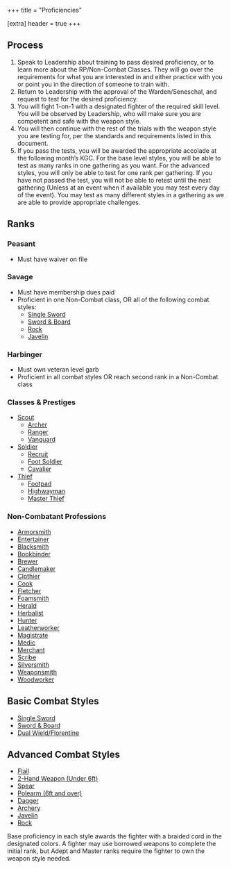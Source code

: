 +++
title = "Proficiencies"

[extra]
header = true
+++

## Process

1. Speak to Leadership about training to pass desired proficiency, or to learn more about the RP/Non-Combat Classes. They will go over the requirements for what you are interested in and either practice with you or point you in the direction of someone to train with.
2. Return to Leadership with the approval of the Warden/Seneschal, and request to test for the desired proficiency.
3. You will fight 1-on-1 with a designated fighter of the required skill level. You will be observed by Leadership, who will make sure you are competent and safe with the weapon style.
4. You will then continue with the rest of the trials with the weapon style you are testing for, per the standards and requirements listed in this document.
5. If you pass the tests, you will be awarded the appropriate accolade at the following month’s KGC. For the base level styles, you will be able to test as many ranks in one gathering as you want. For the advanced styles, you will only be able to test for one rank per gathering. If you have not passed the test, you will not be able to retest until the next gathering (Unless at an event when if available you may test every day of the event). You may test as many different styles in a gathering as we are able to provide appropriate
challenges.

## Ranks

### Peasant
* Must have waiver on file

### Savage
* Must have membership dues paid
* Proficient in one Non-Combat class, OR all of the following combat styles:
    * [Single Sword](@/proficiencies/combat-styles.md#single-sword)
    * [Sword & Board](@/proficiencies/combat-styles.md#sword-board)
    * [Rock](@/proficiencies/combat-styles.md#rock)
    * [Javelin](@/proficiencies/combat-styles.md#javelin)

### Harbinger
* Must own veteran level garb
* Proficient in all combat styles OR reach second rank in a Non-Combat class

### Classes & Prestiges

* [Scout](@/proficiencies/classes.md#scout)
    * [Archer](@/proficiencies/classes.md#archer)
    * [Ranger](@/proficiencies/classes.md#ranger)  
    * [Vanguard](@/proficiencies/classes.md#vanguard)
* [Soldier](@/proficiencies/classes.md#soldier)
    * [Recruit](@/proficiencies/classes.md#recruit)
    * [Foot Soldier](@/proficiencies/classes.md#foot-soldier)
    * [Cavalier](@/proficiencies/classes.md#cavalier)
* [Thief](@/proficiencies/classes.md#thief)
    * [Footpad](@/proficiencies/classes.md#footpad)
    * [Highwayman](@/proficiencies/classes.md#highwayman)
    * [Master Thief](@/proficiencies/classes.md#master-thief)

### Non-Combatant Professions

* [Armorsmith](@/proficiencies/non-combat-classes.md#armorsmith)
* [Entertainer](@/proficiencies/non-combat-classes.md#entertainer)
* [Blacksmith](@/proficiencies/non-combat-classes.md#blacksmith)
* [Bookbinder](@/proficiencies/non-combat-classes.md#bookbinder)
* [Brewer](@/proficiencies/non-combat-classes.md#brewer)
* [Candlemaker](@/proficiencies/non-combat-classes.md#candlemaker)
* [Clothier](@/proficiencies/non-combat-classes.md#clothier)
* [Cook](@/proficiencies/non-combat-classes.md#cook)
* [Fletcher](@/proficiencies/non-combat-classes.md#fletcher)
* [Foamsmith](@/proficiencies/non-combat-classes.md#foamsmith)
* [Herald](@/proficiencies/non-combat-classes.md#herald)
* [Herbalist](@/proficiencies/non-combat-classes.md#herbalist)
* [Hunter](@/proficiencies/non-combat-classes.md#hunter)
* [Leatherworker](@/proficiencies/non-combat-classes.md#leatherworker)
* [Magistrate](@/proficiencies/non-combat-classes.md#magistrate)
* [Medic](@/proficiencies/non-combat-classes.md#medic)
* [Merchant](@/proficiencies/non-combat-classes.md#merchant)
* [Scribe](@/proficiencies/non-combat-classes.md#scribe)
* [Silversmith](@/proficiencies/non-combat-classes.md#silversmith)
* [Weaponsmith](@/proficiencies/non-combat-classes.md#weaponsmith)
* [Woodworker](@/proficiencies/non-combat-classes.md#woodworker)

## Basic Combat Styles
* [Single Sword](@/proficiencies/combat-styles.md#single-sword)
* [Sword & Board](@/proficiencies/combat-styles.md#sword-board)
* [Dual Wield/Florentine](@/proficiencies/combat-styles.md#dual-wield)

## Advanced Combat Styles
* [Flail](@/proficiencies/combat-styles.md#single-sword)
* [2-Hand Weapon (Under 6ft)](@/proficiencies/combat-styles.md#2-handed-weapon)
* [Spear](@/proficiencies/combat-styles.md#spear)
* [Polearm (6ft and over)](@/proficiencies/combat-styles.md#polearm)
* [Dagger](@/proficiencies/combat-styles.md#dagger)
* [Archery](@/proficiencies/combat-styles.md#archery)
* [Javelin](@/proficiencies/combat-styles.md#javelin)
* [Rock](@/proficiencies/combat-styles.md#rock)

Base proficiency in each style awards the fighter with a braided cord in the designated colors. A fighter may use borrowed weapons to complete the initial rank, but Adept and Master ranks require the fighter to own the weapon style needed.
